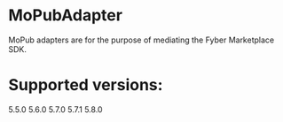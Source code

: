 # MoPubAdapter
MoPub adapters are for the purpose of mediating the Fyber Marketplace SDK.

# Supported versions:
5.5.0
5.6.0
5.7.0
5.7.1
5.8.0
